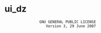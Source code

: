 # ui_dz


                    GNU GENERAL PUBLIC LICENSE
                       Version 3, 29 June 2007
